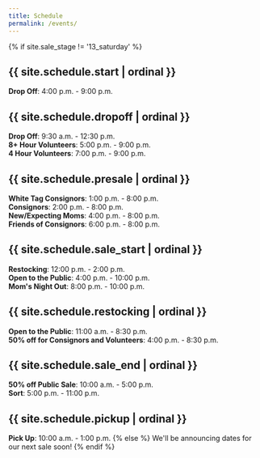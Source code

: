 ```yaml
---
title: Schedule
permalink: /events/
---
```


{% if site.sale_stage != '13_saturday' %}
## {{ site.schedule.start | ordinal }}

**Drop Off**: 4:00 p.m. - 9:00 p.m.

## {{ site.schedule.dropoff | ordinal }}

**Drop Off**: 9:30 a.m. - 12:30 p.m.  
**8+ Hour Volunteers**: 5:00 p.m. - 9:00 p.m.  
**4 Hour Volunteers**: 7:00 p.m. - 9:00 p.m.

## {{ site.schedule.presale | ordinal }}

**White Tag Consignors**: 1:00 p.m. - 8:00 p.m.  
**Consignors**: 2:00 p.m. - 8:00 p.m.  
**New/Expecting Moms**: 4:00 p.m. - 8:00 p.m.  
**Friends of Consignors**: 6:00 p.m. - 8:00 p.m.

## {{ site.schedule.sale_start | ordinal }}

**Restocking**: 12:00 p.m. - 2:00 p.m.  
**Open to the Public**: 4:00 p.m. - 10:00 p.m.  
**Mom's Night Out**: 8:00 p.m. - 10:00 p.m.

## {{ site.schedule.restocking | ordinal }}

**Open to the Public**: 11:00 a.m. - 8:30 p.m.  
**50% off for Consignors and Volunteers**: 4:00 p.m. - 8:30 p.m.

## {{ site.schedule.sale_end | ordinal }}

**50% off Public Sale**: 10:00 a.m. - 5:00 p.m.  
**Sort**: 5:00 p.m. - 11:00 p.m.

## {{ site.schedule.pickup | ordinal }}

**Pick Up**: 10:00 a.m. - 1:00 p.m.
{% else %}
We'll be announcing dates for our next sale soon!
{% endif %}
